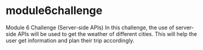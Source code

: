 # module6challenge
Module 6 Challenge (Server-side APIs)
In this challenge, the use of server-side APIs will be used to get the weather of different cities.
This will help the user get information and plan their trip accordingly.
